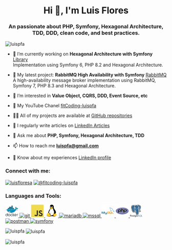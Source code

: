 <h1 align="center">Hi 👋, I'm Luis Flores</h1>
<h3 align="center">An passionate about PHP, Symfony, Hexagonal Architecture, TDD, DDD, clean code, and best practices.</h3>

<p align="left"> <img src="https://komarev.com/ghpvc/?username=luispfa&label=Profile%20views&color=0e75b6&style=flat" alt="luispfa" /> </p>

- 🔭 I’m currently working on **Hexagonal Architecture with Symfony** [Library](https://github.com/Luispfa/library/blob/main/README.md)  
   Implementation using Symfony 6, PHP 8.2 and Hexagonal Architecture.

 - 🚀 My latest project: **RabbitMQ High Availability with Symfony** [RabbitMQ](https://github.com/Luispfa/sf7-rabbitmq-ha/blob/main/README.md)  
    A high-availability message broker implementation using RabbitMQ, Symfony 7, PHP 8.3 and Hexagonal Architecture.

- 🌱 I’m interested in **Value Object, CQRS, DDD, Event Source, etc**

- 👯 My YouTube Chanel [fitCoding-luispfa](https://www.youtube.com/@fitCoding-luispfa)

- 👨‍💻 All of my projects are available at [GitHub repositories](https://github.com/Luispfa?tab=repositories)

- 📝 I regularly write articles on [LinkedIn Articles](https://www.linkedin.com/in/luisfloresa/recent-activity/articles/)

- 💬 Ask me about **PHP, Symfony, Hexagonal Architecture, TDD**

- 📫 How to reach me **luispfa@gmail.com**

- 📄 Know about my experiences [LinkedIn profile](https://www.linkedin.com/in/luisfloresa/)

<h3 align="left">Connect with me:</h3>
<p align="left">
<a href="https://linkedin.com/in/luisfloresa" target="blank"><img align="center" src="https://raw.githubusercontent.com/rahuldkjain/github-profile-readme-generator/master/src/images/icons/Social/linked-in-alt.svg" alt="luisfloresa" height="30" width="40" /></a>
<a href="https://www.youtube.com/@fitCoding-luispfa" target="blank"><img align="center" src="https://raw.githubusercontent.com/rahuldkjain/github-profile-readme-generator/master/src/images/icons/Social/youtube.svg" alt="@fitcoding-luispfa" height="30" width="40" /></a>
</p>

<h3 align="left">Languages and Tools:</h3>
<p align="left"> <a href="https://www.docker.com/" target="_blank" rel="noreferrer"> <img src="https://raw.githubusercontent.com/devicons/devicon/master/icons/docker/docker-original-wordmark.svg" alt="docker" width="40" height="40"/> </a> <a href="https://git-scm.com/" target="_blank" rel="noreferrer"> <img src="https://www.vectorlogo.zone/logos/git-scm/git-scm-icon.svg" alt="git" width="40" height="40"/> </a> <a href="https://developer.mozilla.org/en-US/docs/Web/JavaScript" target="_blank" rel="noreferrer"> <img src="https://raw.githubusercontent.com/devicons/devicon/master/icons/javascript/javascript-original.svg" alt="javascript" width="40" height="40"/> </a> <a href="https://www.linux.org/" target="_blank" rel="noreferrer"> <img src="https://raw.githubusercontent.com/devicons/devicon/master/icons/linux/linux-original.svg" alt="linux" width="40" height="40"/> </a> <a href="https://mariadb.org/" target="_blank" rel="noreferrer"> <img src="https://www.vectorlogo.zone/logos/mariadb/mariadb-icon.svg" alt="mariadb" width="40" height="40"/> </a> <a href="https://www.microsoft.com/en-us/sql-server" target="_blank" rel="noreferrer"> <img src="https://www.svgrepo.com/show/303229/microsoft-sql-server-logo.svg" alt="mssql" width="40" height="40"/> </a> <a href="https://www.mysql.com/" target="_blank" rel="noreferrer"> <img src="https://raw.githubusercontent.com/devicons/devicon/master/icons/mysql/mysql-original-wordmark.svg" alt="mysql" width="40" height="40"/> </a> <a href="https://www.php.net" target="_blank" rel="noreferrer"> <img src="https://raw.githubusercontent.com/devicons/devicon/master/icons/php/php-original.svg" alt="php" width="40" height="40"/> </a> <a href="https://www.postgresql.org" target="_blank" rel="noreferrer"> <img src="https://raw.githubusercontent.com/devicons/devicon/master/icons/postgresql/postgresql-original-wordmark.svg" alt="postgresql" width="40" height="40"/> </a> <a href="https://postman.com" target="_blank" rel="noreferrer"> <img src="https://www.vectorlogo.zone/logos/getpostman/getpostman-icon.svg" alt="postman" width="40" height="40"/> </a> <a href="https://symfony.com" target="_blank" rel="noreferrer"> <img src="https://symfony.com/logos/symfony_black_03.svg" alt="symfony" width="40" height="40"/> </a> </p>

<p><img align="left" src="https://github-readme-stats.vercel.app/api/top-langs?username=luispfa&show_icons=true&locale=en&layout=compact" alt="luispfa" /></p>

<p>&nbsp;<img align="center" src="https://github-readme-stats.vercel.app/api?username=luispfa&show_icons=true&locale=en" alt="luispfa" /></p>

<p><img align="center" src="https://github-readme-streak-stats.herokuapp.com/?user=luispfa&" alt="luispfa" /></p>

